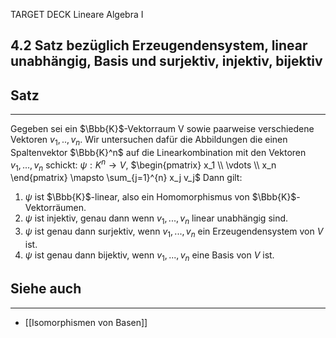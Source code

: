 TARGET DECK
Lineare Algebra I

4.2 Satz bezüglich Erzeugendensystem, linear unabhängig, Basis und surjektiv, injektiv, bijektiv
--
## Satz
***
Gegeben sei ein $\Bbb{K}$-Vektorraum V sowie paarweise verschiedene Vektoren $v_1,..,v_n$. Wir untersuchen dafür die Abbildungen die einen Spaltenvektor $\Bbb{K}^n$ auf die Linearkombination mit den Vektoren $v_1,...,v_n$ schickt:
$\psi: K^n \rightarrow V,$ 
$\begin{pmatrix} x_1 \\ \vdots \\ x_n \end{pmatrix} \mapsto \sum_{j=1}^{n} x_j v_j$
Dann gilt:
1. $\psi$ ist $\Bbb{K}$-linear, also ein Homomorphismus von $\Bbb{K}$-Vektorräumen.
2. $\psi$ ist injektiv, genau dann wenn $v_1,...,v_n$ linear unabhängig sind.
3. $\psi$ ist genau dann surjektiv, wenn $v_1,...,v_n$ ein Erzeugendensystem von $V$ ist.
4. $\psi$ ist genau dann bijektiv, wenn $v_1,...,v_n$ eine Basis von $V$ ist.
## Siehe auch
***
* [[Isomorphismen von Basen]]
<!--ID: 1709290031810-->
